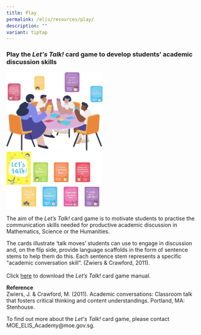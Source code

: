 ```yaml
---
title: Play
permalink: /elis/resources/play/
description: ""
variant: tiptap
---
```

<h3>Play the&nbsp;<em>Let's Talk!</em>&nbsp;card game to develop students’ academic discussion skills</h3>
<div class="isomer-image-wrapper">
<img style="width:50%" height="auto" width="100%" src="/images/play_banner.png">
</div>
<div class="isomer-image-wrapper">
<img style="width:50%" height="auto" width="100%" src="/images/lesson-2_let's-talk51a7e6e4204a4497bc666bf8e2a3dea4.jpg">
</div>
<p>The aim of the&nbsp;<em>Let’s Talk!</em>&nbsp;card game is to motivate
students to practise the communication skills needed for productive academic
discussion in Mathematics, Science or the Humanities.</p>
<p>The cards illustrate ‘talk moves’ students can use to engage in discussion
and, on the flip side, provide language scaffolds in the form of sentence
stems to help them do this. Each sentence stem represents a specific “academic
conversation skill”. (Zwiers &amp; Crawford, 2011).
<br>
<br>Click <a href="/files/sl_game-manual_final-(2020-nov-6).pdf" rel="noopener noreferrer nofollow" target="_blank">here</a> to
download the <em>Let’s Talk!</em> card game manual.
<br>
</p>
<p><strong>Reference</strong>
<br>Zwiers, J. &amp; Crawford, M. (2011).&nbsp;Academic conversations: Classroom
talk that fosters critical thinking and content understandings.&nbsp;Portland,
MA: Stenhouse.</p>
<p>To find out more about the <em>Let's Talk!</em> card game, please contact
MOE_ELIS_Academy@moe.gov.sg.</p>